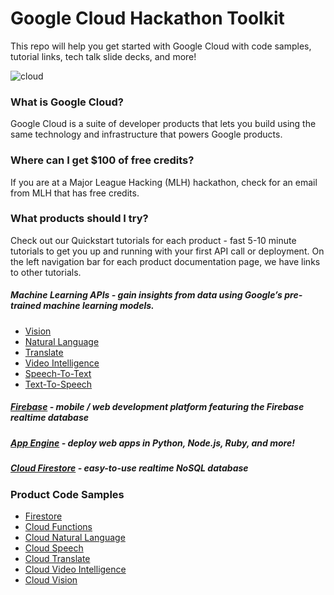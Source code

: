 # Google Cloud Hackathon Toolkit

This repo will help you get started with Google Cloud with code samples, tutorial links, tech talk slide decks, and more!

<!-- https://cloud.google.com/blog/products/gcp/readers-choice-top-google-cloud-platform-stories-of-2018 -->
![cloud](https://user-images.githubusercontent.com/744973/63130880-bbd43600-bf70-11e9-91e7-0e7167771b5e.gif)

### What is Google Cloud?
Google Cloud is a suite of developer products that lets you build using the same technology and infrastructure that powers Google products.

### Where can I get $100 of free credits?
If you are at a Major League Hacking (MLH) hackathon, check for an email from MLH that has free credits.

### What products should I try?
Check out our Quickstart tutorials for each product - fast 5-10 minute tutorials to get you up and running with your first API call or deployment. On the left navigation bar for each product documentation page, we have links to other tutorials.

##### Machine Learning APIs - gain insights from data using Google’s pre-trained machine learning models.
- [Vision](https://cloud.google.com/vision/docs/quickstart-client-libraries)
- [Natural Language](https://cloud.google.com/natural-language/docs/quickstart-client-libraries)
- [Translate](https://cloud.google.com/translate/docs/quickstart-client-libraries)
- [Video Intelligence](https://cloud.google.com/video-intelligence/docs/quickstart-client-libraries)
- [Speech-To-Text](https://cloud.google.com/speech-to-text/docs/quickstart-client-libraries)
- [Text-To-Speech](https://cloud.google.com/text-to-speech/docs/quickstart-client-libraries)

##### [Firebase](https://firebase.google.com) - mobile / web development platform featuring the Firebase realtime database
##### [App Engine](https://cloud.google.com/appengine/docs) - deploy web apps in Python, Node.js, Ruby, and more!
##### [Cloud Firestore](https://cloud.google.com/firestore/docs/quickstart-servers) - easy-to-use realtime NoSQL database

### Product Code Samples

- [Firestore](firestore/README.md)
- [Cloud Functions](functions/README.md)
- [Cloud Natural Language](language/README.md)
- [Cloud Speech](speech/README.md)
- [Cloud Translate](translate/README.md)
- [Cloud Video Intelligence](video/README.md)
- [Cloud Vision](vision/README.md)
